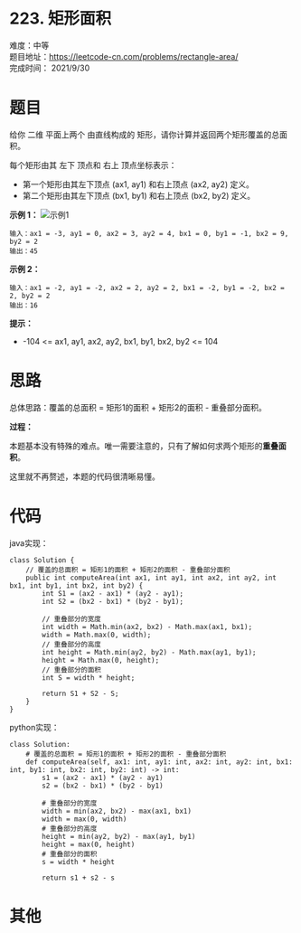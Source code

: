 # 223. 矩形面积
难度：中等   
题目地址：https://leetcode-cn.com/problems/rectangle-area/   
完成时间：  2021/9/30   
# 题目
给你 二维 平面上两个 由直线构成的 矩形，请你计算并返回两个矩形覆盖的总面积。

每个矩形由其 左下 顶点和 右上 顶点坐标表示：

+ 第一个矩形由其左下顶点 (ax1, ay1) 和右上顶点 (ax2, ay2) 定义。
+ 第二个矩形由其左下顶点 (bx1, by1) 和右上顶点 (bx2, by2) 定义。
 

**示例 1：**
![示例1](https://assets.leetcode.com/uploads/2021/05/08/rectangle-plane.png)
```
输入：ax1 = -3, ay1 = 0, ax2 = 3, ay2 = 4, bx1 = 0, by1 = -1, bx2 = 9, by2 = 2
输出：45
```
**示例 2：**
```
输入：ax1 = -2, ay1 = -2, ax2 = 2, ay2 = 2, bx1 = -2, by1 = -2, bx2 = 2, by2 = 2
输出：16
```

**提示：**

+ -104 <= ax1, ay1, ax2, ay2, bx1, by1, bx2, by2 <= 104


# 思路
总体思路：覆盖的总面积 = 矩形1的面积 + 矩形2的面积 - 重叠部分面积。

**过程：**

本题基本没有特殊的难点。唯一需要注意的，只有了解如何求两个矩形的**重叠面积**。

这里就不再赘述，本题的代码很清晰易懂。

# 代码
java实现：   
```
class Solution {
    // 覆盖的总面积 = 矩形1的面积 + 矩形2的面积 - 重叠部分面积
    public int computeArea(int ax1, int ay1, int ax2, int ay2, int bx1, int by1, int bx2, int by2) {
        int S1 = (ax2 - ax1) * (ay2 - ay1);
        int S2 = (bx2 - bx1) * (by2 - by1);

        // 重叠部分的宽度
        int width = Math.min(ax2, bx2) - Math.max(ax1, bx1);
        width = Math.max(0, width);
        // 重叠部分的高度
        int height = Math.min(ay2, by2) - Math.max(ay1, by1);
        height = Math.max(0, height);
        // 重叠部分的面积
        int S = width * height;

        return S1 + S2 - S;
    }
}
```
python实现：   
```
class Solution:
    # 覆盖的总面积 = 矩形1的面积 + 矩形2的面积 - 重叠部分面积
    def computeArea(self, ax1: int, ay1: int, ax2: int, ay2: int, bx1: int, by1: int, bx2: int, by2: int) -> int:
        s1 = (ax2 - ax1) * (ay2 - ay1)
        s2 = (bx2 - bx1) * (by2 - by1)

        # 重叠部分的宽度
        width = min(ax2, bx2) - max(ax1, bx1)
        width = max(0, width)
        # 重叠部分的高度
        height = min(ay2, by2) - max(ay1, by1)
        height = max(0, height)
        # 重叠部分的面积
        s = width * height

        return s1 + s2 - s
```
# 其他



